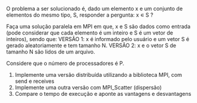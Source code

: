 O problema a ser solucionado é, dado um elemento x e um conjunto de elementos do mesmo tipo, S, responder a pergunta:
x ∊ S ?

Faça uma solução paralela em MPI em que, x e S são dados como entrada (pode considerar que cada elemento é um inteiro e S é um vetor de inteiros), sendo que:
VERSÃO 1: x é informado pelo usuário e um vetor S é gerado aleatoriamente e tem tamanho N.
VERSÃO 2: x e o vetor S de tamanho N são lidos de um arquivo.

Considere que o número de processadores é P.

1) Implemente uma versão distribuída utilizando a biblioteca MPI, com send e receives
2) Implemente uma outra versão com MPI_Scatter (dispersão)
3) Compare o tempo de execução e aponte as vantagens e desvantagens